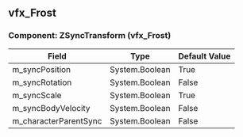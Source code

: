## vfx_Frost

### Component: ZSyncTransform (vfx_Frost)

|Field|Type|Default Value|
|---|---|---|
|m_syncPosition|System.Boolean|True|
|m_syncRotation|System.Boolean|False|
|m_syncScale|System.Boolean|True|
|m_syncBodyVelocity|System.Boolean|False|
|m_characterParentSync|System.Boolean|False|

